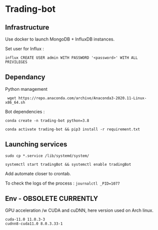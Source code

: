 # Trading-bot

## Infrastructure

Use docker to launch MongoDB + InfluxDB instances.

Set user for Influx :

    influx CREATE USER admin WITH PASSWORD '<password>' WITH ALL PRIVILEGES

## Dependancy

Python management

     wget https://repo.anaconda.com/archive/Anaconda3-2020.11-Linux-x86_64.sh

Bot dependencies :

    conda create -n trading-bot python=3.8

    conda activate trading-bot && pip3 install -r requirement.txt

## Launching services

    sudo cp *.service /lib/systemd/system/

    systemctl start tradingBot && systemctl enable tradingBot

Add automate closer to crontab.

To check the logs of the process : `journalctl _PID=1077`


## Env - OBSOLETE CURRENTLY

GPU acceleration /w CUDA and cuDNN, here version used on Arch linux.
```
cuda-11.0 11.0.3-3
cudnn8-cuda11.0 8.0.3.33-1
```
